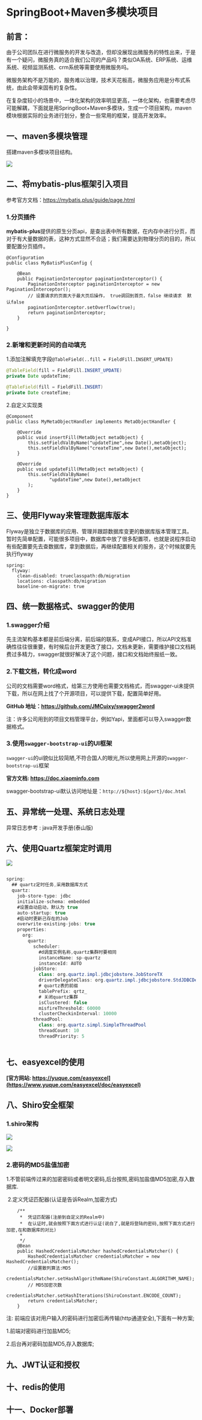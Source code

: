 # SpringBoot+Maven多模块项目



## 前言：

​	由于公司团队在进行微服务的开发与改造，但却没展现出微服务的特性出来，于是有一个疑问，微服务真的适合我们公司的产品吗？类似OA系统、ERP系统、运维系统、视频监测系统、crm系统等需要使用微服务吗。

​	微服务架构不是万能的，服务难以治理，技术天花板高，微服务应用是分布式系统，由此会带来固有的复杂性。

​	在复杂度较小的场景中，一体化架构的效率明显更高，一体化架构，也需要考虑尽可能解耦，下面就是用SpringBoot+Maven多模块，生成一个项目架构，maven模块根据实际的业务进行划分，整合一些常用的框架，提高开发效率。

## 一、maven多模块管理

搭建maven多模块项目结构。

![](https://cdn.jsdelivr.net/gh/yizuoliang/picBed/img/20200507184309.bmp)

## 二、将mybatis-plus框架引入项目

参考官方文档：https://mybatis.plus/guide/page.html

### 1.分页插件

**mybatis-plus**提供的原生分页api，是查出表中所有数据，在内存中进行分页，而对于有大量数据的表，这种方式显然不合适；我们需要达到物理分页的目的，所以要配置分页插件。

```
@Configuration
public class MyBatisPlusConfig {

    @Bean
    public PaginationInterceptor paginationInterceptor() {
        PaginationInterceptor paginationInterceptor = new PaginationInterceptor();
        // 设置请求的页面大于最大页后操作， true调回到首页，false 继续请求  默认false
        paginationInterceptor.setOverflow(true);
        return paginationInterceptor;
    }

}
```

### 2.新增和更新时间的自动填充

1.添加注解填充字段`@TableField(..fill = FieldFill.INSERT_UPDATE)`

```java
@TableField(fill = FieldFill.INSERT_UPDATE)
private Date updateTime;

@TableField(fill = FieldFill.INSERT)
private Date createTime;
```

2.自定义实现类

```
@Component
public class MyMetaObjectHandler implements MetaObjectHandler {

    @Override
    public void insertFill(MetaObject metaObject) {
        this.setFieldValByName("updateTime",new Date(),metaObject);
        this.setFieldValByName("createTime",new Date(),metaObject);
    }

    @Override
    public void updateFill(MetaObject metaObject) {
        this.setFieldValByName(
                "updateTime",new Date(),metaObject
        );
    }
}
```

## 三、使用Flyway来管理数据库版本

​	Flyway是独立于数据库的应用、管理并跟踪数据库变更的数据库版本管理工具。暂时先简单配置，可能很多项目中，数据库中放了很多配置项，也就是说程序启动有些配置要先去查数据库，拿到数据后，再继续配置相关的服务，这个时候就要先执行flyway

```
spring:
  flyway:
    clean-disabled: trueclasspath:db/migration
    locations: classpath:db/migration
    baseline-on-migrate: true
```

## 四、统一数据格式、swagger的使用

### 1.swagger介绍

​	先主流架构基本都是前后端分离，前后端的联系，变成API接口，所以API文档准确性往往很重要，有时候后台开发更改了接口，文档未更新，需要维护接口文档耗费过多精力，swagger就很好解决了这个问题，接口和文档始终报纸一致。

### 2.下载文档，转化成word

​	公司的文档需要word格式，给第三方使用也需要文档格式，而swagger-ui未提供下载，所以在网上找了个开源项目，可以提供下载，配置简单好用。

**GitHub 地址：https://github.com/JMCuixy/swagger2word**

注：许多公司用到的项目文档管理平台，例如Yapi，里面都可以导入swagger数据格式。

### 3.使用`swagger-bootstrap-ui`的UI框架

`swagger-ui`的ui貌似比较简陋,不符合国人的眼光,所以使用网上开源的`swagger-bootstrap-ui`框架

**官方文档:  https://doc.xiaominfo.com**

swagger-bootstrap-ui默认访问地址是：`http://${host}:${port}/doc.html`

## 五、异常统一处理、系统日志处理

异常日志参考 : java开发手册(泰山版)

## 六、使用Quartz框架定时调用

![](https://cdn.jsdelivr.net/gh/yizuoliang/picBed/img/20200521165502.bmp)

```java

spring:
  ## quartz定时任务,采用数据库方式
  quartz:
    job-store-type: jdbc
    initialize-schema: embedded
    #设置自动启动，默认为 true
    auto-startup: true
    #启动时更新己存在的Job
    overwrite-existing-jobs: true
    properties:
      org:
        quartz:
          scheduler:
            #d调度实例名称,quartz集群时要相同
            instanceName: sp-quartz
            instanceId: AUTO
          jobStore:
            class: org.quartz.impl.jdbcjobstore.JobStoreTX
            driverDelegateClass: org.quartz.impl.jdbcjobstore.StdJDBCDelegate
            # quartz表的前缀
            tablePrefix: qrtz_
            # 关闭quartz集群
            isClustered: false
            misfireThreshold: 60000
            clusterCheckinInterval: 10000
          threadPool:
            class: org.quartz.simpl.SimpleThreadPool
            threadCount: 10
            threadPriority: 5
           
```

## 七、easyexcel的使用

**[官方网站: https://yuque.com/easyexcel](https://www.yuque.com/easyexcel/doc/easyexcel)**

## 八、Shiro安全框架

### 1.shiro架构

![](https://cdn.jsdelivr.net/gh/yizuoliang/picBed/img/20200529100426.png)

![](https://cdn.jsdelivr.net/gh/yizuoliang/picBed/img/20200529100210.png)

### 2.密码的MD5盐值加密

​	1.不管前端传过来的加密密码或者明文密码,后台按照,密码加盐值MD5加密,存入数据库.

​	2.定义凭证匹配器(认证是告诉Realm,加密方式)

```
    /**
     *  凭证匹配器(注册到自定义的Realm中)
     *  在认证时,就会按照下面方式进行认证(说白了,就是将登陆的密码,按照下面方式进行加密,在和数据库的对比)
     *
     */
    @Bean
    public HashedCredentialsMatcher hashedCredentialsMatcher() {
        HashedCredentialsMatcher credentialsMatcher = new HashedCredentialsMatcher();
        //设置散列算法:MD5
        credentialsMatcher.setHashAlgorithmName(ShiroConstant.ALGORITHM_NAME);
        // MD5加密次数
        credentialsMatcher.setHashIterations(ShiroConstant.ENCODE_COUNT);
        return credentialsMatcher;
    }

```

注: 前端应该对用户输入的密码进行加密后再传输(http通道安全),下面有一种方案;

1.前端对密码进行加盐MD5;

2.后台再对密码加盐MD5,存入数据库;

## 九、JWT认证和授权



## 十、redis的使用



## 十一、Docker部署



## 





